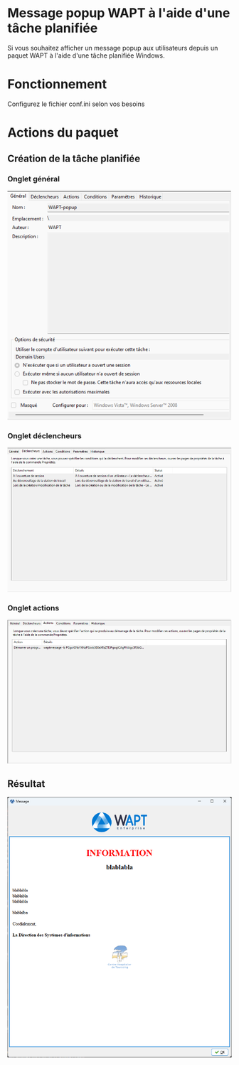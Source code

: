 # Message popup WAPT à l'aide d'une tâche planifiée

Si vous souhaitez afficher un message popup aux utilisateurs depuis un paquet WAPT à l'aide d'une tâche planifiée Windows.

# Fonctionnement

Configurez le fichier conf.ini selon vos besoins

# Actions du paquet

## Création de la tâche planifiée

### Onglet général

![alt text](https://github.com/ChouaibKhamallah/WAPT-windows-scheduled-message-popup/blob/main/task-general.png?raw=true)

### Onglet déclencheurs

![alt text](https://github.com/ChouaibKhamallah/WAPT-windows-scheduled-message-popup/blob/main/task-trigger.png?raw=true)

### Onglet actions

![alt text](https://github.com/ChouaibKhamallah/WAPT-windows-scheduled-message-popup/blob/main/task-action.png?raw=true)

## Résultat

![alt text](https://github.com/ChouaibKhamallah/WAPT-windows-scheduled-message-popup/blob/main/message.png?raw=true)
